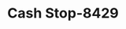 ---
f_zip-code: 92627
f_state-code: CA
title: Cash Stop-8429
f_phone: 888-338-1444
f_city-only: Costa Mesa
f_address: 1934 Harbor Blvd Costa Mesa
f_location-unique-id: '8429'
slug: cash-stop-8429
updated-on: '2024-05-30T13:46:58.046Z'
created-on: '2024-05-30T13:36:59.803Z'
published-on: '2024-05-30T13:54:32.469Z'
f_city-state: cms/city/costa-mesa-ca.md
f_company: cms/company/cash-stop.md
f_state: cms/state/california.md
layout: '[payday-loan].html'
tags: payday-loan
---